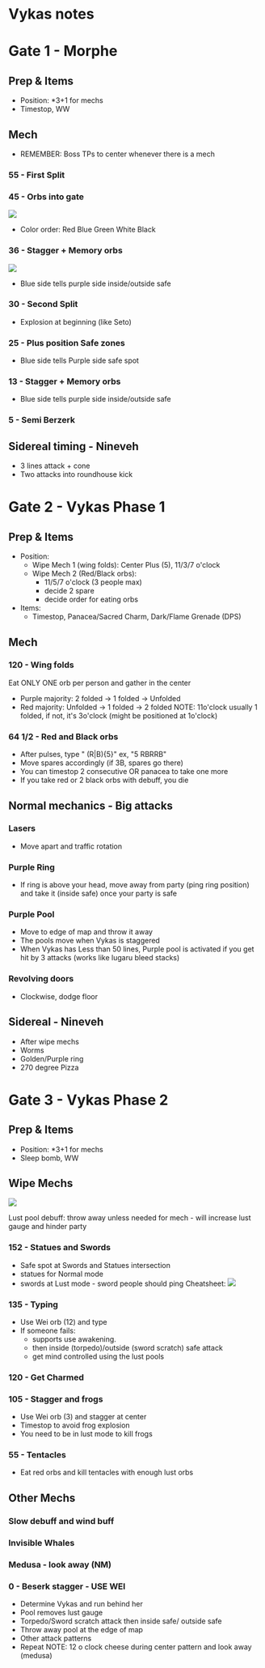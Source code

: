 # Vykas notes
# Gate 1 - Morphe
## Prep & Items
- Position: *3+1 for mechs
- Timestop, WW
## Mech
- REMEMBER: Boss TPs to center whenever there is a mech
### 55 - First Split
### 45 - Orbs into gate
![](https://i.imgur.com/sfggDBJ.png)
- Color order: Red Blue Green White Black
### 36 - Stagger + Memory orbs
![](https://i.imgur.com/p4ecJ5y.png)
- Blue side tells purple side inside/outside safe
### 30 - Second Split
- Explosion at beginning (like Seto)
### 25 - Plus position Safe zones
- Blue side tells Purple side safe spot
### 13 - Stagger + Memory orbs
- Blue side tells purple side inside/outside safe
### 5 - Semi Berzerk
## Sidereal timing - Nineveh
- 3 lines attack + cone
- Two attacks into roundhouse kick

# Gate 2 - Vykas Phase 1
## Prep & Items
- Position:
  - Wipe Mech 1 (wing folds): Center Plus (5), 11/3/7 o'clock
  - Wipe Mech 2 (Red/Black orbs): 
    - 11/5/7 o'clock (3 people max)
    - decide 2 spare
    - decide order for eating orbs
- Items:
  - Timestop, Panacea/Sacred Charm, Dark/Flame Grenade (DPS)
## Mech
### 120 - Wing folds
Eat ONLY ONE orb per person and gather in the center
- Purple majority: 2 folded -> 1 folded -> Unfolded
- Red majority: Unfolded -> 1 folded -> 2 folded
NOTE: 11o'clock usually 1 folded, if not, it's 3o'clock (might be positioned at 1o'clock)
### 64 1/2 - Red and Black orbs
- After pulses, type "<pos> (R|B){5}" ex, "5 RBRRB"
- Move spares accordingly (if 3B, spares go there)
- You can timestop 2 consecutive OR panacea to take one more
- If you take red or 2 black orbs with debuff, you die
## Normal mechanics - Big attacks
### Lasers
- Move apart and traffic rotation
### Purple Ring
- If ring is above your head, move away from party (ping ring position) and take it (inside safe) once your party is safe
### Purple Pool
- Move to edge of map and throw it away
- The pools move when Vykas is staggered
- When Vykas has Less than 50 lines, Purple pool is activated if you get hit by 3 attacks (works like lugaru bleed stacks)
### Revolving doors
- Clockwise, dodge floor 
## Sidereal - Nineveh
- After wipe mechs
- Worms
- Golden/Purple ring
- 270 degree Pizza

# Gate 3 - Vykas Phase 2
## Prep & Items
- Position: *3+1 for mechs
- Sleep bomb, WW
## Wipe Mechs
![](https://i.imgur.com/8zSw2ap.png)

Lust pool debuff: throw away unless needed for mech - will increase lust gauge and hinder party
### 152 - Statues and Swords
- Safe spot at Swords and Statues intersection
- statues for Normal mode
- swords at Lust mode - sword people should ping
Cheatsheet: ![](https://i.imgur.com/o5WnCV2.png)
### 135 - Typing 
- Use Wei orb (12) and type
- If someone fails:
  - supports use awakening. 
  - then inside (torpedo)/outside (sword scratch) safe attack
  - get mind controlled using the lust pools
### 120 - Get Charmed
### 105 - Stagger and frogs
- Use Wei orb (3) and stagger at center
- Timestop to avoid frog explosion
- You need to be in lust mode to kill frogs
### 55 - Tentacles
- Eat red orbs and kill tentacles with enough lust orbs
## Other Mechs
### Slow debuff and wind buff
### Invisible Whales 
### Medusa - look away (NM)
### 0 - Beserk stagger - USE WEI
- Determine Vykas and run behind her
- Pool removes lust gauge
- Torpedo/Sword scratch attack then inside safe/ outside safe
- Throw away pool at the edge of map
- Other attack patterns
- Repeat
NOTE: 12 o clock cheese during center pattern and look away (medusa) 
